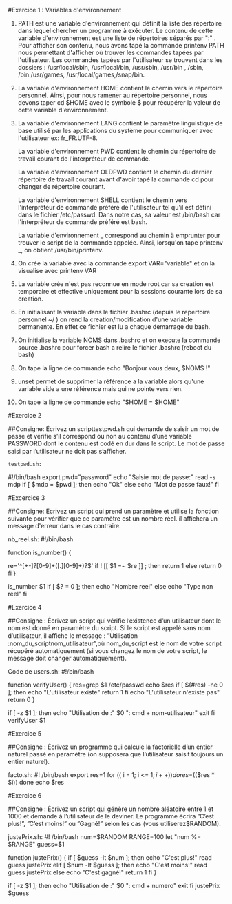 #Exercice 1 : Variables d'environnement

1. PATH est une variable d'environnement qui définit la liste des répertoire dans lequel chercher un programme à exécuter.
Le contenu de cette variable d'environnement est une liste de répertoires séparés par ":" . Pour afficher son contenu, 
nous avons tapé la commande printenv PATH nous permettant d'afficher où trouver les commandes tapées par l'utilisateur. 
Les commandes tapées par l'utilisateur se trouvent dans les dossiers : /usr/local/sbin, /usr/local/bin, /usr/sbin, /usr/bin
, /sbin, /bin:/usr/games, /usr/local/games,/snap/bin.

2. La variable d'environnement HOME contient le chemin vers le répertoire personnel. Ainsi, pour nous ramener au répertoire
personnel, nous devons taper cd $HOME avec le symbole $ pour récupérer la valeur de cette variable d'environnement.

3. 
    La variable d'environnement LANG contient le paramètre linguistique de base utilisé par les applications du système
    pour communiquer avec l'utilisateur ex: fr_FR.UTF-8.
    
    La variable d'environnement PWD contient le chemin du répertoire de travail courant de l'interpréteur de commande.
    
    La variable d'environnement OLDPWD contient le chemin du dernier répertoire de travail courant avant d'avoir tapé 
    la commande cd pour changer de répertoire courant.
    
    La variable d'environnement SHELL contient le chemin vers l'interpréteur de commande préféré de l'utilisateur tel
    qu'il est défini dans le fichier /etc/passwd. Dans notre cas, sa valeur est /bin/bash car l'interpréteur de commande
    préféré est bash.
    
    La variable d'environnement _ correspond au chemin à emprunter pour trouver le script de la commande appelée.
    Ainsi, lorsqu'on tape printenv _, on obtient /usr/bin/printenv.
    


4. On crée la variable avec la commande export VAR="variable" et on la visualise avec printenv VAR

5. La variable crée n'est pas reconnue en mode root car sa creation est temporaire et effective uniquement pour la 
sessions courante lors de sa creation.

6. En initialisant la variable dans le fichier .bashrc (depuis le repertoire personnel ~/ ) on rend la 
creation/modification d'une variable permanente. En effet ce fichier est lu a chaque demarrage du bash.

7. On initialise la variable NOMS dans .bashrc et on execute la commande source .bashrc pour forcer bash a relire
le fichier .bashrc (reboot du bash)

8. On tape la ligne de commande echo "Bonjour vous deux, $NOMS !"

9. unset permet de supprimer la référence a la variable alors qu'une variable vide a une référence mais qui ne pointe
vers rien.

10. On tape la ligne de commande echo "\$HOME = $HOME"



#Exercice 2

##Consigne: 
Écrivez un scripttestpwd.sh qui demande de saisir un mot de passe et vérifie s’il correspond ou non au contenu 
d’une variable PASSWORD dont le contenu est codé en dur dans le script. Le mot de passe saisi par l’utilisateur 
ne doit pas s’aﬀicher.


    testpwd.sh:
#!/bin/bash 
export pwd="password" 
echo "Saisie mot de passe:" 
read -s mdp 
if [ $mdp = $pwd ]; then 
    echo "Ok" 
else 
    echo "Mot de passe faux!" 
fi


#Excercice 3

##Consigne:
Ecrivez un script qui prend un paramètre et utilise la fonction suivante pour vérifier que ce paramètre est un nombre
réel. il affichera un message d'erreur dans le cas contraire.

nb_reel.sh: 
#!/bin/bash 

function is_number() { 

re='^[+-]?[0-9]+([.][0-9]+)?$' 
if ! [[ $1 =~ $re ]] ; then 
    return 1 
else 
    return 0 
fi 
}

is_number $1 if [ $? = 0 ]; then 
    echo "Nombre reel" 
else 
    echo "Type non reel"
fi


#Exercice 4

##Consigne :
Écrivez un script qui vérifie l’existence d’un utilisateur dont le nom est donné en paramètre du script. Si le script 
est appelé sans nom d’utilisateur, il aﬀiche le message : ”Utilisation :nom_du_scriptnom_utilisateur”,où nom_du_script
est le nom de votre script récupéré automatiquement (si vous changez le nom de votre script, le message doit changer 
automatiquement).

Code de users.sh: 
#!/bin/bash

function verifyUser() { 
res=grep $1 /etc/passwd echo $res 
if [ $(#res) -ne 0 ]; then 
    echo "L'utilisateur existe" 
    return 1 
fi 
echo "L'utilisateur n'existe pas" 
return 0 
}

if [ -z $1 ]; then 
    echo "Utilisation de :" $0 ": cmd + nom-utilisateur" 
    exit 
fi 
verifyUser $1

#Exercice 5 

##Consigne : 
Écrivez un programme qui calcule la factorielle d’un entier naturel passé en paramètre 
(on supposera que l’utilisateur saisit toujours un entier naturel).

facto.sh: 
#! /bin/bash 
export res=1 
for (( i = 1; i <= $1; i++ )) do res=$(($res * $i)) 
done echo $res


#Exercice 6

##Consigne :
Écrivez un script qui génère un nombre aléatoire entre 1 et 1000 et demande à l’utilisateur de le deviner.
Le programme écrira ”C’est plus!”, ”C’est moins!” ou ”Gagné!” selon les cas (vous utiliserez$RANDOM).


justePrix.sh: 
#! /bin/bash 
num=$RANDOM RANGE=100 let "num %= $RANGE" 
guess=$1

function justePrix() {
if [ $guess -lt $num ]; then
    echo "C'est plus!" 
    read guess justePrix 
elif [ $num -lt $guess ]; then 
    echo "C'est moins!" 
    read guess justePrix 
else 
    echo "C'est gagné!" 
    return 1 
fi 
}

if [ -z $1 ]; then 
    echo "Utilisation de :" $0 ": cmd + numero" 
    exit 
fi 
justePrix $guess



